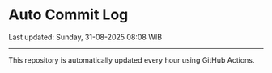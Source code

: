 # Auto Commit Log

Last updated: Sunday, 31-08-2025 08:08 WIB

---

This repository is automatically updated every hour using GitHub Actions.
